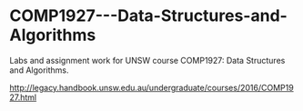 # COMP1927---Data-Structures-and-Algorithms
 Labs and assignment work for UNSW course COMP1927: Data Structures and Algorithms.

 http://legacy.handbook.unsw.edu.au/undergraduate/courses/2016/COMP1927.html
